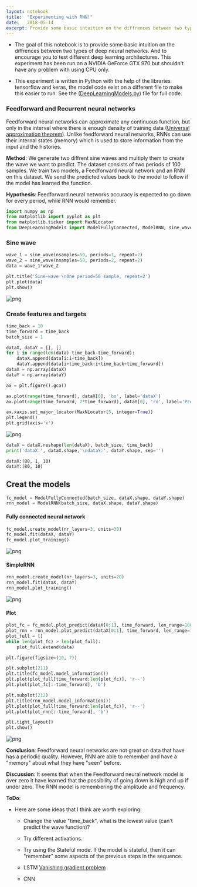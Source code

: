 ```yaml
---
layout: notebook
title:  "Experimenting with RNN!"
date:   2018-05-14
excerpt: Provide some basic intuition on the diffrences between two types of deep neural networks
---
```


* The goal of this notebook is to provide some basic intuition on the diffrences between two types of deep neural networks. And to encourage you to test different deep learning architectures. This experiment has been run on a NVIDIA GeForce GTX 970 but shouldn't have any problem with using CPU only.

* This experiment is written in Python with the help of the libraries tensorflow and keras, the model code exist on a different file to make this easier to run. See the ([DeepLearningModels.py](https://github.com/AtieDag/Experimenting-with-RNN/blob/master/DeepLearningModels.py)) file for full code.

### Feedforward and Recurrent neural networks

Feedforward neural networks can approximate any continuous function, but only in the interval where there is enough density of training data ([Universal approximation theorem](https://en.wikipedia.org/wiki/Universal_approximation_theorem)). Unlike feedforward neural networks, RNNs can use their internal states (memory) which is used to store information from the input and the histories.

**Method**: We generate two diffrent sine waves and multiply them to create the wave we want to predict. The dataset consists of two periods of 100 samples. We train two models, a Feedforward neural network and an RNN on this dataset. We send the predicted values back to the model to follow if the model has learned the function.

**Hypothesis**: Feedforward neural networks accuracy is expected to go down for every period, while  RNN would remember.


```python
import numpy as np
from matplotlib import pyplot as plt
from matplotlib.ticker import MaxNLocator
from DeepLearningModels import ModelFullyConnected, ModelRNN, sine_wave
```

### Sine wave


```python
wave_1 = sine_wave(nsamples=50, periods=1, repeat=2)
wave_2 = sine_wave(nsamples=50, periods=2, repeat=2)
data = wave_1*wave_2
```


```python
plt.title('Sine-wave \nOne period=50 sample, repeat=2')
plt.plot(data)
plt.show()
```


![png](/image_folder/Experimenting-with-RNN/output_7_0.png)


### Create features and targets


```python
time_back = 10
time_forward = time_back
batch_size = 1
```


```python
dataX, dataY = [], []
for i in range(len(data)-time_back-time_forward):
    dataX.append(data[i:i+time_back])
    dataY.append(data[i+time_back:i+time_back+time_forward])
dataX = np.array(dataX)
dataY = np.array(dataY)
```


```python
ax = plt.figure().gca()

ax.plot(range(time_forward), dataX[0], 'bo', label='dataX')
ax.plot(range(time_forward, 2*time_forward), dataY[0], 'ro', label='Predict')

ax.xaxis.set_major_locator(MaxNLocator(5, integer=True))
plt.legend()
plt.grid(axis='x')
```


![png](/image_folder/Experimenting-with-RNN/output_11_0.png)



```python
dataX = dataX.reshape(len(dataX), batch_size, time_back)
print('dataX:', dataX.shape,'\ndataY:', dataY.shape, sep='')
```

    dataX:(80, 1, 10)
    dataY:(80, 10)


## Creat the models


```python
fc_model = ModelFullyConnected(batch_size, dataX.shape, dataY.shape)
rnn_model = ModelRNN(batch_size, dataX.shape, dataY.shape)
```

#### Fully connected neural network


```python
fc_model.create_model(nr_layers=3, units=30)
fc_model.fit(dataX, dataY)
fc_model.plot_training()
```


![png](/image_folder/Experimenting-with-RNN/output_16_0.png)


#### SimpleRNN


```python
rnn_model.create_model(nr_layers=3, units=20)
rnn_model.fit(dataX, dataY)
rnn_model.plot_training()
```


![png](/image_folder/Experimenting-with-RNN/output_18_0.png)


#### Plot


```python
plot_fc = fc_model.plot_predict(dataX[0:1], time_forward, len_range=100)
plot_rnn = rnn_model.plot_predict(dataX[0:1], time_forward, len_range=100)
plot_full = []
while len(plot_fc) > len(plot_full):
    plot_full.extend(data)
```


```python
plt.figure(figsize=(10, 7))

plt.subplot(211)
plt.title(fc_model.model_information())
plt.plot(plot_full[time_forward:len(plot_fc)], 'r--')
plt.plot(plot_fc[:-time_forward], 'b')

plt.subplot(212)
plt.title(rnn_model.model_information())
plt.plot(plot_full[time_forward:len(plot_fc)], 'r--')
plt.plot(plot_rnn[:-time_forward], 'b')

plt.tight_layout()
plt.show()
```


![png](/image_folder/Experimenting-with-RNN/output_21_0.png)


**Conclusion**: Feedforward neural networks are not great on data that have has a periodic quality. However, RNN are able to remember and have a "memory" about what they have "seen" before.

**Discussion**: It seems that when the Feedforward neural network model is over zero it have learned that the possibility of going down is high and up if under zero. The RNN model is remembering the amplitude and frequency.

**ToDo**:

* Here are some ideas that I think are worth exploring:
    - Change the value "time_back", what is the lowest value (can't predict the wave function)?
    - Try different activations.
    - Try using the Stateful mode. If the model is stateful, then it can "remember" some aspects of the previous steps in the sequence.

    - LSTM [Vanishing gradient problem](https://en.wikipedia.org/wiki/Vanishing_gradient_problem)
    - CNN
